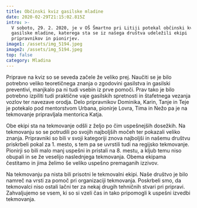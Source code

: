 ```yaml
---
title: Občinski kviz gasilske mladine
date: 2020-02-29T21:15:02.815Z
intro: >-
  V soboto, 29. 2. 2020, je v OŠ Šmartno pri Litiji potekal občinski kviz
  gasilske mladine, katerega sta se iz našega društva udeležili ekipi
  pripravnikov in pionirjev. 
image1: /assets/img_5194.jpeg
image2: /assets/img_5194.jpeg
top: false
category: Mladina
---
```

Priprave na kviz so se seveda začele že veliko prej. Naučiti se je bilo potrebno veliko teoretičnega znanja o zgodovini gasilstva in gasilski preventivi, manjkalo pa ni tudi vsebin iz prve pomoči. Prav tako je bilo potrebno izpiliti tudi praktične vaje gasilskih spretnosti in štafetnega vezanja vozlov ter navezave orodja. Delo pripravnikov Dominika, Karin, Tanje in Teje je potekalo pod mentorstvom Urbana, pionirje Lovra, Tima in Nežo pa je na tekmovanje pripravljala mentorica Katja.

Obe ekipi sta na tekmovanje odšli z željo po čim uspešnejših dosežkih. Na tekmovanju so se potrudili po svojih najboljših močeh ter pokazali veliko znanja. Pripravniki so bili v svoji kategoriji znova najboljši in našemu društvu priskrbeli pokal za 1. mesto, s tem pa se uvrstili tudi na regijsko tekmovanje. Pionirji so bili malo manj uspešni in pristali na 8. mestu, a kljub temu niso obupali in se že veselijo naslednjega tekmovanja. Obema ekipama čestitamo in jima želimo še veliko uspešno premaganih izzivov.

Na tekmovanju pa nista bili prisotni le tekmovalni ekipi. Naše društvo je bilo namreč na vrsti za pomoč pri organizaciji tekmovanja. Poskrbeli smo, da tekmovalci niso ostali lačni ter za nekaj drugih tehničnih stvari pri pripravi. Zahvaljujemo se vsem, ki so si vzeli čas in tako pripomogli k uspešni izvedbi tekmovanja.
